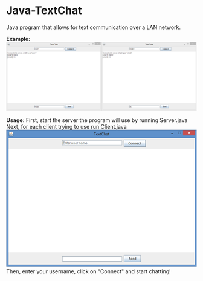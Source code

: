 # Java-TextChat
Java program that allows for text communication over a LAN network.

__Example:__
![](Images/TextChat.png)

__Usage:__
First, start the server the program will use by running Server.java
Next, for each client trying to use run Client.java
![](Images/Client.png)
Then, enter your username, click on "Connect" and start chatting!
